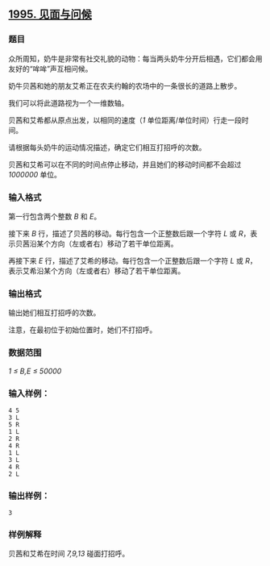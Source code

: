 ## [1995. 见面与问候](https://www.acwing.com/problem/content/1997/)

### 题目

众所周知，奶牛是非常有社交礼貌的动物：每当两头奶牛分开后相遇，它们都会用友好的“哞哞”声互相问候。

奶牛贝茜和她的朋友艾希正在农夫约翰的农场中的一条很长的道路上散步。

我们可以将此道路视为一个一维数轴。

贝茜和艾希都从原点出发，以相同的速度（*1* 单位距离/单位时间）行走一段时间。

请根据每头奶牛的运动情况描述，确定它们相互打招呼的次数。

贝茜和艾希可以在不同的时间点停止移动，并且她们的移动时间都不会超过 *1000000* 单位。

### 输入格式

第一行包含两个整数 *B* 和 *E*。

接下来 *B* 行，描述了贝茜的移动。每行包含一个正整数后跟一个字符 *L* 或 *R*，表示贝茜沿某个方向（左或者右）移动了若干单位距离。

再接下来 *E* 行，描述了艾希的移动。每行包含一个正整数后跟一个字符 *L* 或 *R*，表示艾希沿某个方向（左或者右）移动了若干单位距离。

### 输出格式

输出她们相互打招呼的次数。

注意，在最初位于初始位置时，她们不打招呼。

### 数据范围

*1 ≤ B,E ≤ 50000*

### 输入样例：

```
4 5
3 L
5 R
1 L
2 R
4 R
1 L
3 L
4 R
2 L
```

### 输出样例：

```
3
```

### 样例解释

贝茜和艾希在时间 *7,9,13* 碰面打招呼。

